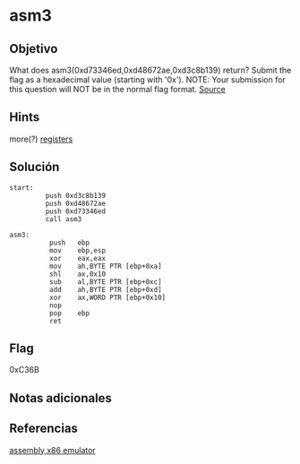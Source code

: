# asm3

## Objetivo

What does asm3(0xd73346ed,0xd48672ae,0xd3c8b139) return? Submit the flag as a hexadecimal value (starting with '0x'). NOTE: Your submission for this question will NOT be in the normal flag format. [Source](https://jupiter.challenges.picoctf.org/static/17c5620fcffa388fe518d31cb4dd99a0/test.S)

## Hints

more(?) [registers](https://wiki.skullsecurity.org/index.php?title=Registers)

## Solución

```   
start:
		 push 0xd3c8b139
		 push 0xd48672ae
		 push 0xd73346ed
		 call asm3

asm3:
          push   ebp
          mov    ebp,esp
          xor    eax,eax
          mov    ah,BYTE PTR [ebp+0xa]
          shl    ax,0x10
          sub    al,BYTE PTR [ebp+0xc]
          add    ah,BYTE PTR [ebp+0xd]
          xor    ax,WORD PTR [ebp+0x10]
          nop
          pop    ebp
          ret

```


## Flag

0xC36B

## Notas adicionales

## Referencias

[assembly x86 emulator](https://carlosrafaelgn.com.br/Asm86/)

